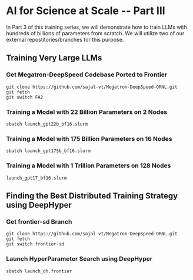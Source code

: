# AI for Science at Scale -- Part III
In Part 3 of this training series, we will demonstrate how to train LLMs with hundreds of billions of parameters from scratch. We will utilize two of our external repostitories/branches for this purpose.

## Training Very Large LLMs
### Get Megatron-DeepSpeed Codebase Ported to Frontier
```
git clone https://github.com/sajal-vt/Megatron-DeepSpeed-ORNL.git
git fetch
git switch FA2
```

### Training a Model with 22 Billion Parameters on 2 Nodes
```
sbatch launch_gpt22b_bf16.slurm
```

### Training a Model with 175 Billion Parameters on 16 Nodes
```
sbatch launch_gpt175b_bf16.slurm
```

### Training a Model with 1 Trillion Parameters on 128 Nodes
```
launch_gpt1T_bf16.slurm
```

## Finding the Best Distributed Training Strategy using DeepHyper
### Get frontier-sd Branch
```
git clone https://github.com/sajal-vt/Megatron-DeepSpeed-ORNL.git
git fetch
git switch frontier-sd
```

### Launch HyperParameter Search using DeepHyper
```
sbatch launch_dh.frontier
```


